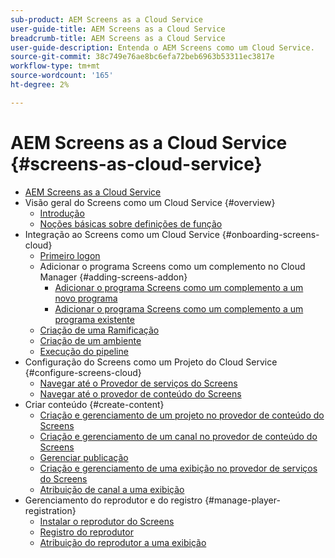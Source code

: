```yaml
---
sub-product: AEM Screens as a Cloud Service
user-guide-title: AEM Screens as a Cloud Service
breadcrumb-title: AEM Screens as a Cloud Service
user-guide-description: Entenda o AEM Screens como um Cloud Service.
source-git-commit: 38c749e76ae8bc6efa72beb6963b53311ec3817e
workflow-type: tm+mt
source-wordcount: '165'
ht-degree: 2%

---
```



# AEM Screens as a Cloud Service {#screens-as-cloud-service}

+ [AEM Screens as a Cloud Service](/help/screens-cloud/home.md)
+ Visão geral do Screens como um Cloud Service {#overview}
   + [Introdução](/help/screens-cloud/introduction/introduction.md)
   + [Noções básicas sobre definições de função](/help/screens-cloud/introduction/personas-screens-cloud.md)
+ Integração ao Screens como um Cloud Service {#onboarding-screens-cloud}
   + [Primeiro logon](/help/screens-cloud/onboarding-screens-cloud/first-time-login-screens-cloud.md)
   + Adicionar o programa Screens como um complemento no Cloud Manager {#adding-screens-addon}
      + [Adicionar o programa Screens como um complemento a um novo programa](/help/screens-cloud/onboarding-screens-cloud/add-on-new-program-screens-cloud.md)
      + [Adicionar o programa Screens como um complemento a um programa existente](/help/screens-cloud/onboarding-screens-cloud/add-on-existing-program-screens-cloud.md)
   + [Criação de uma Ramificação](/help/screens-cloud/onboarding-screens-cloud/creating-a-branch.md)
   + [Criação de um ambiente](/help/screens-cloud/onboarding-screens-cloud/creating-an-environment.md)
   + [Execução do pipeline](/help/screens-cloud/onboarding-screens-cloud/running-a-pipeline.md)
+ Configuração do Screens como um Projeto do Cloud Service {#configure-screens-cloud}
   + [Navegar até o Provedor de serviços do Screens](/help/screens-cloud/configuring/navigating-to-screens-services-provider.md)
   + [Navegar até o provedor de conteúdo do Screens](/help/screens-cloud/configuring/using-screens-content-provider.md)
+ Criar conteúdo {#create-content}
   + [Criação e gerenciamento de um projeto no provedor de conteúdo do Screens](/help/screens-cloud/creating-content/creating-projects-screens-cloud.md)
   + [Criação e gerenciamento de um canal no provedor de conteúdo do Screens](/help/screens-cloud/creating-content/creating-channels-screens-cloud.md)
   + [Gerenciar publicação](/help/screens-cloud/creating-content/manage-publish.md)
   + [Criação e gerenciamento de uma exibição no provedor de serviços do Screens](/help/screens-cloud/creating-content/creating-displays-screens-cloud.md)
   + [Atribuição de canal a uma exibição](/help/screens-cloud/creating-content/assigning-channels-to-display.md)
+ Gerenciamento do reprodutor e do registro {#manage-player-registration}
   + [Instalar o reprodutor do Screens](/help/screens-cloud/managing-players-registration/installing-screens-cloud-player.md)
   + [Registro do reprodutor](/help/screens-cloud/managing-players-registration/registering-players-screens-cloud.md)
   + [Atribuição do reprodutor a uma exibição](/help/screens-cloud/managing-players-registration/assigning-player-display.md)
